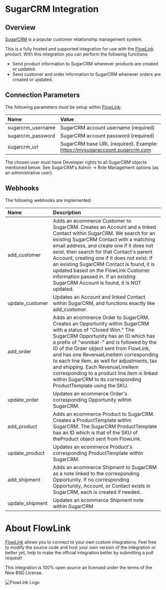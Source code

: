 # SugarCRM Integration

## Overview

[SugarCRM](http://www.sugarcrm.com/) is a popular customer relationship management system.

This is a fully hosted and supported integration for use with the [FlowLink](http://flowlink.io/) product. With this integration you can perform the following functions:

* Send product information to SugarCRM whenever products are created or updated.
* Send customer and order information to SugarCRM whenever orders are created or updated.

## Connection Parameters

The following parameters must be setup within [FlowLink](http://flowlink.io/):

| Name | Value |
| :----| :-----|
| sugarcrm_username | SugarCRM account username (required) |
| sugarcrm_password | SugarCRM account password (required) |
| sugarcrm_url | SugarCRM base URL (required). Example: https://mysugaraccount.sugarcrm.com |

The chosen user must have Developer rights to all SugarCRM objects mentioned below. See SugarCRM's Admin -> Role Management options (as an administrative user).

## Webhooks

The following webhooks are implemented:

| Name | Description |
| :----| :-----------|
| add_customer | Adds an ecommerce Customer to SugarCRM. Creates an Account and a linked Contact within SugarCRM. We search for an existing SugarCRM Contact with a matching email address, and create one if it does not exist, then search for that Contact's parent Account, creating one if it does not exist. If an existing SugarCRM Contact is found, it is updated based on the FlowLink Customer information passed in. If an existing SugarCRM Account is found, it is NOT updated. |
| update_customer | Updates an Account and linked Contact within SugarCRM, and functions exactly like add_customer. |
| add_order | Adds an ecommerce Order to SugarCRM. Creates an Opportunity within SugarCRM with a status of "Closed Won." The SugarCRM Opportunity has an ID which has a prefix of "wombat-" and is followed by the ID of the Order object sent from FlowLink, and has one RevenueLineItem corresponding to each line item, as well for adjustments, tax and shipping. Each RevenueLineItem corresponding to a product line item is linked within SugarCRM to its corresponding ProductTemplate using the SKU. |
| update_order | Updates an ecommerce Order's corresponding Opportunity within SugarCRM. |
| add_product | Adds an ecommerce Product to SugarCRM. Creates a ProductTemplate within SugarCRM. The SugarCRM ProductTemplate has an ID which is that of the SKU of theProduct object sent from FlowLink. |
| update_product | Updates an ecommerce Product's corresponding ProductTemplate within SugarCRM. |
| add_shipment | Adds an ecommerce Shipment to SugarCRM as a note linked to the corresponding Opportunity. If no corresponding Opportunity, Account, or Contact exists in SugarCRM, each is created if needed. |
| update_shipment | Updates an ecommerce Shipment note within SugarCRM |

# About FlowLink

[FlowLink](http://flowlink.io/) allows you to connect to your own custom integrations.
Feel free to modify the source code and host your own version of the integration
or better yet, help to make the official integration better by submitting a pull request!

This integration is 100% open source an licensed under the terms of the New BSD License.

![FlowLink Logo](http://flowlink.io/wp-content/uploads/logo-1.png)
